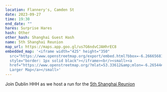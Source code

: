 ```yaml
---
location: Flannery's, Camden St
date: 2023-09-27
time: 19:30
end_date: ""
hares: Surprise Hares
hash: Other
other_hash: Shanghai Guest Hash
name: 5th Shanghai Reunion
map_url: https://maps.app.goo.gl/us7G6ndvCJAHhrEC8
embedded_map: '<iframe width="425" height="350"
  src="https://www.openstreetmap.org/export/embed.html?bbox=-6.266656816005708%2C53.33546828976816%2C-6.2642240524292%2C53.33676398389425&amp;layer=mapnik&amp;marker=53.33611614175147%2C-6.265440434217453"
  style="border: 1px solid black"></iframe><br/><small><a
  href="https://www.openstreetmap.org/?mlat=53.33612&amp;mlon=-6.26544#map=19/53.33612/-6.26544">View
  Larger Map</a></small>'
---
```

J﻿oin Dublin HHH as we host a run for the [5th Shanghai Reunion](https://shanghaireunion.wordpress.com/)